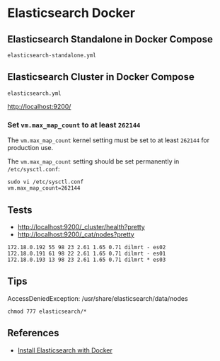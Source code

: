 # Elasticsearch Docker

## Elasticsearch Standalone in Docker Compose
`elasticsearch-standalone.yml`

## Elasticsearch Cluster in Docker Compose
`elasticsearch.yml`

[http://localhost:9200/](http://localhost:9200/)

### Set `vm.max_map_count` to at least `262144`
The `vm.max_map_count` kernel setting must be set to at least `262144` for production use.

The `vm.max_map_count` setting should be set permanently in `/etc/sysctl.conf`:
```
sudo vi /etc/sysctl.conf
vm.max_map_count=262144
```

## Tests
- [http://localhost:9200/_cluster/health?pretty](http://localhost:9200/_cluster/health?pretty)
- [http://localhost:9200/_cat/nodes?pretty](http://localhost:9200/_cat/nodes?pretty)
```
172.18.0.192 55 98 23 2.61 1.65 0.71 dilmrt - es02
172.18.0.191 61 98 22 2.61 1.65 0.71 dilmrt - es01
172.18.0.193 13 98 23 2.61 1.65 0.71 dilmrt * es03
```

## Tips
AccessDeniedException: /usr/share/elasticsearch/data/nodes
```
chmod 777 elasticsearch/*
```

## References
- [Install Elasticsearch with Docker](https://www.elastic.co/guide/en/elasticsearch/reference/7.5/docker.html)
